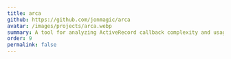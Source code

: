 ```yaml
---
title: arca
github: https://github.com/jonmagic/arca
avatar: /images/projects/arca.webp
summary: A tool for analyzing ActiveRecord callback complexity and usage to help you escape callback hell.
order: 9
permalink: false
---
```

